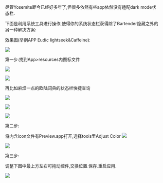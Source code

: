 尽管Yosemite距今已经好多年了,但很多依然有些app依然没有适配dark mode状态栏.

下面是利用系统工具进行操作,使得你的系统状态栏获得除了Bartender隐藏之外的另一种解决方案:

效果图(举例APP Eudic lightseek&Caffeine):

![](http://7xqjx7.com1.z0.glb.clouddn.com/image/Screen%20Shot%202016-02-09%20at%2022.44.32.png)

第一步:找到App>resources内图标文件

![](http://7xqjx7.com1.z0.glb.clouddn.com/image/Screen%20Shot%202016-02-09%20at%2022.48.25.png)

![](http://7xqjx7.com1.z0.glb.clouddn.com/image/Screen%20Shot%202016-02-09%20at%2022.48.37.png)

再比如麻烦一点的欧陆词典的状态栏快捷查询

![](http://7xqjx7.com1.z0.glb.clouddn.com/image/Screen%20Shot%202016-02-09%20at%2022.48.55.png)

![](http://7xqjx7.com1.z0.glb.clouddn.com/image/Screen%20Shot%202016-02-09%20at%2022.49.22.png)

![](http://7xqjx7.com1.z0.glb.clouddn.com/image/Screen%20Shot%202016-02-09%20at%2022.49.36.png)

第二步:

将内含icon文件有Preview.app打开,选择tools里Adjust Color
![](http://7xqjx7.com1.z0.glb.clouddn.com/image/Screen%20Shot%202016-02-09%20at%2022.49.46.png)

![](http://7xqjx7.com1.z0.glb.clouddn.com/image/Screen%20Shot%202016-02-09%20at%2022.49.54.png)

第三步:

调整下图中最上方左右可拖动控件,交换位置.保存.重启应用.

![](http://7xqjx7.com1.z0.glb.clouddn.com/image/Screen%20Shot%202016-02-09%20at%2022.50.01.png)



